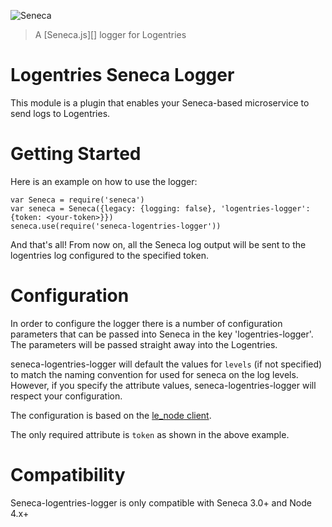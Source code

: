 ![Seneca](http://senecajs.org/files/assets/seneca-logo.png)
> A [Seneca.js][] logger for Logentries

# Logentries Seneca Logger
This module is a plugin that enables your Seneca-based microservice to send logs
to Logentries.

# Getting Started

Here is an example on how to use the logger:
```
var Seneca = require('seneca')
var seneca = Seneca({legacy: {logging: false}, 'logentries-logger': {token: <your-token>}})
seneca.use(require('seneca-logentries-logger'))
```

And that's all! From now on, all the Seneca log output will be sent to the logentries
log configured to the specified token.

# Configuration

In order to configure the logger there is a number of configuration parameters that
can be passed into Seneca in the key 'logentries-logger'. The parameters will
be passed straight away into the Logentries.

seneca-logentries-logger will default the values for `levels` (if not specified)
to match the naming convention for used for seneca on the log levels. However,
if you specify the attribute values, seneca-logentries-logger will respect
your configuration.

The configuration is based on the [le_node client](https://github.com/rapid7/le_node#options).

The only required attribute is `token` as shown in the above example.

# Compatibility

Seneca-logentries-logger is only compatible with Seneca 3.0+ and Node 4.x+
